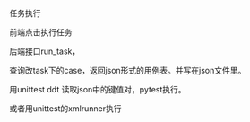 任务执行

前端点击执行任务

后端接口run_task，

查询改task下的case，返回json形式的用例表。并写在json文件里。

用unittest ddt 读取json中的键值对，pytest执行。

或者用unittest的xmlrunner执行